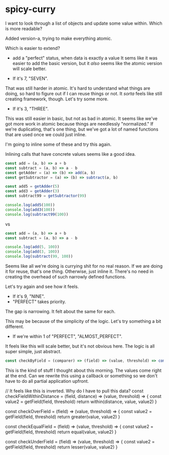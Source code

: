 # spicy-curry

I want to look through a list of objects and update some value within.  Which is
more readable?

Added version-a, trying to make everything atomic.


Which is easier to extend?
* add a "perfect" status, when data is exactly a value
It sems like it was easier to add the basic version, but it _also_ seems like
the atomic version will scale better.

* If it's 7, "SEVEN".

That was still harder in atomic.  It's hard to understand what things are doing,
so hard to figure out if I can reuse things or not.  It _sorta_ feels like still
creating framework, though.  Let's try some more.

* If it's 3, "THREE".

This was still easier in basic, but not as bad in atomic.  It seems like we've
got more work in atomic because things are needlessly "normalized."  If we're
duplicating, that's one thing, but we've got a lot of named functions that are
used once we could just inline.

I'm going to inline some of these and try this again.

Inlining calls that have concrete values seems like a good idea.


```js
const add = (a, b) => a + b
const subtract = (a, b) => a - b
const getAdder = (a) => (b) => add(a, b)
const getSubtractor = (a) => (b) => subtract(a, b)

const add5 = getAdder(5)
const add3 = getAdder(3)
const subtract99 = getSubtractor(99)

console.log(add5(100))
console.log(add3(100))
console.log(subtract99(100))
```

vs

```js
const add = (a, b) => a + b
const subtract = (a, b) => a - b

console.log(add(5, 100))
console.log(add(3, 100))
console.log(subtract(99, 100))
```

Seems like all we're doing is currying shit for no real reason.  If we are
doing it for reuse, that's one thing.  Otherwise, just inline it.  There's no
need in creating the overhead of such narrowly defined functions.

Let's try again and see how it feels.

* If it's 9, "NINE".
* "PERFECT" takes priority.


The gap is narrowing.  It felt about the same for each.

This may be because of the simplicity of the logic.  Let's try something a bit
different.

* If we're within 1 of "PERFECT", "ALMOST_PERFECT".

It feels like this will scale better, but it's not obvious here.  The logic is
all super simple, just abstract.


```js
const checkByField = (comparer) => (field) => (value, threshold) => comparer(value, threshold[field])
```
This is the kind of stuff I thought about this morning.  The values come right
at the end.  Can we rewrite this using a callback or something so we don't have
to do all partial application upfront.



// It feels like this is inverted.  Why do I have to pull this data?
const checkFieldWithinDistance = (field, distance) =>
  (value, threshold) =>
  {
    const value2 = getField(field, threshold)
    return within(distance, value, value2)
  }

const checkOverField = (field) =>
  (value, threshold) =>
  {
    const value2 = getField(field, threshold)
    return greater(value, value2)
  }

const checkEqualField = (field) =>
  (value, threshold) =>
  {
    const value2 = getField(field, threshold)
    return equal(value, value2)
  }

const checkUnderField = (field) =>
  (value, threshold) =>
  {
    const value2 = getField(field, threshold)
    return lesser(value, value2)
  }

